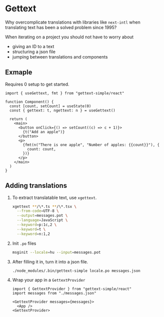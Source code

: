 # Gettext

Why overcomplicate translations with libraries like `next-intl` when translating
text has been a solved problem since 1995?

When iterating on a project you should not have to worry about

- giving an ID to a text
- structuring a json file
- jumping between translations and components

## Exmaple

Requires 0 setup to get started.

```tsx
import { useGettext, fmt } from "gettext-simple/react"

function Component() {
  const [count, setCount] = useState(0)
  const { gettext: t, ngettext: n } = useGettext()

  return (
    <main>
      <button onClick={() => setCount((c) => c + 1)}>
        {t("Add an apple")}
      </button>
      <p>
        {fmt(n("There is one apple", "Number of apples: {{count}}"), {
          count: count,
        })}
      </p>
    </main>
  )
}
```

## Adding translations

1. To extract translatable text, use `xgettext`.

   ```sh
   xgettext **/\*.ts **/\*.tsx \
     --from-code=UTF-8 \
     --output=messages.pot \
     --language=JavaScript \
     --keyword=p:1c,2 \
     --keyword=t \
     --keyword=n:1,2
   ```

2. Init `.po` files

   ```sh
   msginit --locale=hu --input=messages.pot
   ```

3. After filling it in, turn it into a json file.

   ```sh
   ./node_modules/.bin/gettext-simple locale.po messages.json
   ```

4. Wrap your app in a `GettextProvider`

   ```tsx
   import { GettextProvider } from "gettext-simple/react"
   import messages from "./messages.json"

   <GettextProvider messages={messages}>
     <App />
   <GettextProvider>
   ```
